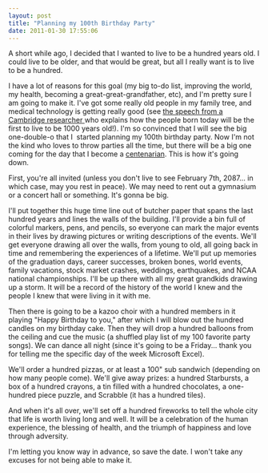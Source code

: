 ```yaml
---
layout: post
title: "Planning my 100th Birthday Party"
date: 2011-01-30 17:55:06
---
```


A short while ago, I decided that I wanted to live to be a hundred years old. I could live to be older, and that would be great, but all I really want is to live to be a hundred.

I have a lot of reasons for this goal (my big to-do list, improving the world, my health, becoming a great-great-grandfather, etc), and I'm pretty sure I am going to make it. I've got some really old people in my family tree, and medical technology is getting really good (see <a href="http://www.ted.com/talks/lang/eng/aubrey_de_grey_says_we_can_avoid_aging.html" target="_blank" title="Avoiding Aging">the speech from a Cambridge researcher </a>who explains how the people born today will be the first to live to be 1000 years old!). I'm so convinced that I will see the big one-double-o that I  started planning my 100th birthday party. Now I'm not the kind who loves to throw parties all the time, but there will be a big one coming for the day that I become a <a href="http://en.wikipedia.org/wiki/Centenarian" target="_blank" title="Centenarian">centenarian</a>. This is how it's going down.

First, you're all invited (unless you don't live to see February 7th, 2087... in which case, may you rest in peace). We may need to rent out a gymnasium or a concert hall or something. It's gonna be big.

I'll put together this huge time line out of butcher paper that spans the last hundred years and lines the walls of the building. I'll provide a bin full of colorful markers, pens, and pencils, so everyone can mark the major events in their lives by drawing pictures or writing descriptions of the events. We'll get everyone drawing all over the walls, from young to old, all going back in time and remembering the experiences of a lifetime. We'll put up memories of the graduation days, career successes, broken bones, world events, family vacations, stock market crashes, weddings, earthquakes, and NCAA national championships. I'll be up there with all my great grandkids drawing up a storm. It will be a record of the history of the world I knew and the people I knew that were living in it with me.

Then there is going to be a kazoo choir with a hundred members in it playing "Happy Birthday to you," after which I will blow out the hundred candles on my birthday cake. Then they will drop a hundred balloons from the ceiling and cue the music (a shuffled play list of my 100 favorite party songs). We can dance all night (since it's going to be a Friday... thank you for telling me the specific day of the week Microsoft Excel).

We'll order a hundred pizzas, or at least a 100" sub sandwich (depending on how many people come). We'll give away prizes: a hundred Starbursts, a box of a hundred crayons, a tin filled with a hundred chocolates, a one-hundred piece puzzle, and Scrabble (it has a hundred tiles).

And when it's all over, we'll set off a hundred fireworks to tell the whole city that life is worth living long and well. It will be a celebration of the human experience, the blessing of health, and the triumph of happiness and love through adversity.

I'm letting you know way in advance, so save the date. I won't take any excuses for not being able to make it.